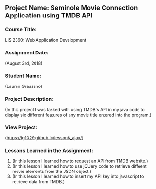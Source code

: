 ## Project Name:  Seminole Movie Connection Application using TMDB API

### Course Title:
LIS 2360:  Web Application Development

### Assignment Date:  
(August 3rd, 2018)

### Student Name:  
(Lauren Grassano)

### Project Description:
(In this project I was tasked with using TMDB's API in my java code to display six different features of any movie title entered into the program.)

### View Project:
(https://lg1029.github.io/lesson8_ajax/)

### Lessons Learned in the Assignment:
1. (In this lesson I learned how to request an API from TMDB website.)
2. (In this lesson I learned how to use jQUery code to retrieve diffeent movie elements from the JSON object.)
3. (In this lesson I learned how to insert my API key into javascript to retrieve data from TMDB.)
